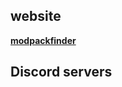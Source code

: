 
## website 
[**modpackfinder**](https://www.modpackindex.com/modpack/finder?version=1-12-2&included_mods=17003)

## Discord servers
